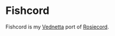 # Fishcord

Fishcord is my [Vednetta](https://github.com/vendetta-mod) port of [Rosiecord](https://github.com/acquitelol/rosiecord).
